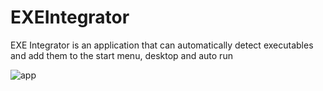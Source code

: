 # EXEIntegrator
EXE Integrator is an application that can automatically detect executables and add them to the start menu, desktop and auto run


![app](http://www.ssaket.dk/media/EXE-Integrator.gif)

